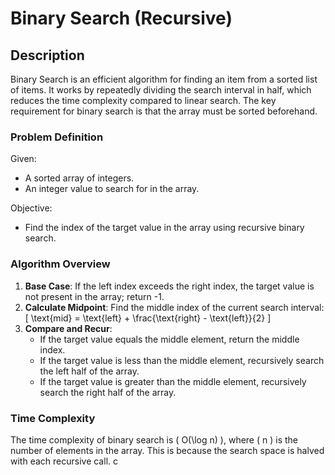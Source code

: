 # Binary Search (Recursive)

## Description

Binary Search is an efficient algorithm for finding an item from a sorted list of items. It works by repeatedly dividing the search interval in half, which reduces the time complexity compared to linear search. The key requirement for binary search is that the array must be sorted beforehand.

### Problem Definition

Given:
- A sorted array of integers.
- An integer value to search for in the array.

Objective:
- Find the index of the target value in the array using recursive binary search.

### Algorithm Overview

1. **Base Case**: If the left index exceeds the right index, the target value is not present in the array; return -1.
2. **Calculate Midpoint**: Find the middle index of the current search interval:
   \[
   \text{mid} = \text{left} + \frac{\text{right} - \text{left}}{2}
   \]
3. **Compare and Recur**:
   - If the target value equals the middle element, return the middle index.
   - If the target value is less than the middle element, recursively search the left half of the array.
   - If the target value is greater than the middle element, recursively search the right half of the array.

### Time Complexity

The time complexity of binary search is \( O(\log n) \), where \( n \) is the number of elements in the array. This is because the search space is halved with each recursive call.
c
